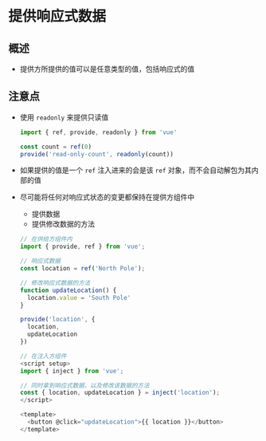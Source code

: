 # 提供响应式数据

## 概述

+ 提供方所提供的值可以是任意类型的值，包括响应式的值

## 注意点

+ 使用 `readonly` 来提供只读值

  ```js
  import { ref, provide, readonly } from 'vue'

  const count = ref(0)
  provide('read-only-count', readonly(count))
  ```

+ 如果提供的值是一个 `ref` 注入进来的会是该 `ref` 对象，而不会自动解包为其内部的值
+ 尽可能将任何对响应式状态的变更都保持在提供方组件中

  + 提供数据
  + 提供修改数据的方法

  ```js
  // 在供给方组件内
  import { provide, ref } from 'vue';

  // 响应式数据
  const location = ref('North Pole');

  // 修改响应式数据的方法
  function updateLocation() {
    location.value = 'South Pole'
  }

  provide('location', {
    location,
    updateLocation
  })
  ```

  ```js
  // 在注入方组件
  <script setup>
  import { inject } from 'vue';

  // 同时拿到响应式数据，以及修改该数据的方法
  const { location, updateLocation } = inject('location');
  </script>

  <template>
    <button @click="updateLocation">{{ location }}</button>
  </template>
  ```
